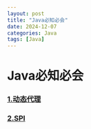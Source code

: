 ```yaml
---
layout: post
title: "Java必知必会"
date: 2024-12-07
categories: Java
tags: [Java]
---
```

# Java必知必会

### [1.动态代理](https://www.yuque.com/yuqueyonghu6p3x1u/lau566/xcyi0sg8rla5pg3f)
### [2.SPI](https://www.yuque.com/yuqueyonghu6p3x1u/lau566/xcyi0sg8rla5pg3f)